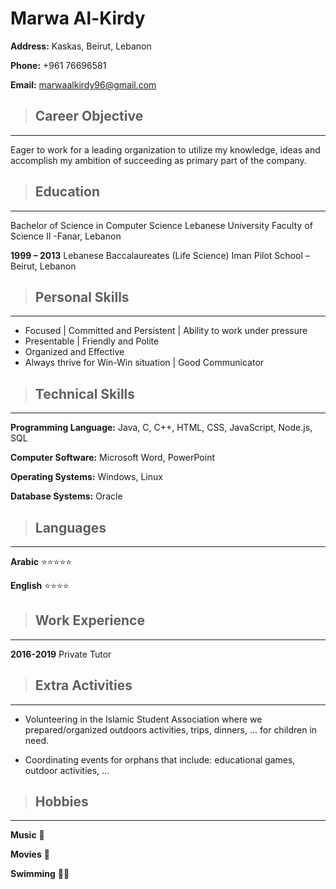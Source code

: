 # Marwa Al-Kirdy
**Address:** Kaskas, Beirut, Lebanon

**Phone:** +961 76696581

**Email:** marwaalkirdy96@gmail.com


> ## Career Objective
---
Eager to work for a leading organization to utilize my knowledge, ideas and accomplish my ambition
of succeeding as primary part of the company.


> ## Education
---
Bachelor of Science in Computer
Science
Lebanese University Faculty of Science II -Fanar, Lebanon

**1999 – 2013**
Lebanese Baccalaureates (Life Science)
Iman Pilot School –Beirut, Lebanon


> ## Personal Skills
---
* Focused | Committed and Persistent | Ability to work under pressure
* Presentable | Friendly and Polite
* Organized and Effective
* Always thrive for Win-Win situation | Good Communicator


> ## Technical Skills
---
**Programming Language:** Java, C, C++, HTML, CSS, JavaScript, Node.js, SQL

**Computer Software:** Microsoft Word, PowerPoint

**Operating Systems:** Windows, Linux

**Database Systems:** Oracle


> ## Languages
---
**Arabic** ⭐️⭐️⭐️⭐️⭐️

**English** ⭐️⭐️⭐️⭐️


> ## Work Experience
---
**2016-2019** Private Tutor


> ## Extra Activities
---
* Volunteering in the Islamic Student Association where we prepared/organized outdoors
activities, trips, dinners, ... for children in need.

* Coordinating events for orphans that include: educational games, outdoor activities, ...


> ## Hobbies
---
**Music** 🎵️

**Movies** 🎥️

**Swimming** 🏊‍♀️️
